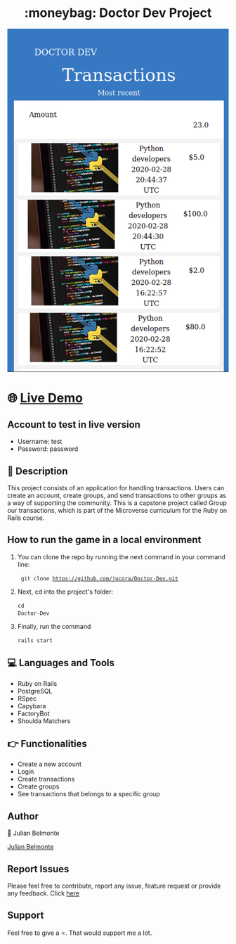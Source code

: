 <h1 align="center">:moneybag: Doctor Dev Project</h1>

<p align="center">
  <img src="images/doctodev.png">
</p>

# :globe_with_meridians: [Live Demo](https://masterdev-project.herokuapp.com/)

## Account to test in live version

- Username: test
- Password: password

## :pencil: Description

This project consists of an application for handling transactions. Users can create an account, create groups, and send transactions to other groups as a way of supporting the community. This is a capstone project called Group our transactions, which is part of the Microverse curriculum for the Ruby on Rails course.

## How to run the game in a local environment

1. You can clone the repo by running the next command in your command line: <p><code> git clone https://github.com/jucora/Doctor-Dev.git </code></p>

2. Next, cd into the project's folder: <p><code>cd Doctor-Dev</code></p>

3. Finally, run the command <p><code>rails start</code></p>

## :computer: Languages and Tools

- Ruby on Rails
- PostgreSQL 
- RSpec
- Capybara
- FactoryBot
- Shoulda Matchers

## :point_right: Functionalities

- Create a new account
- Login
- Create transactions
- Create groups
- See transactions that belongs to a specific group

## Author

:man: Julian Belmonte

[Julian Belmonte](https://github.com/jucora)

## Report Issues

Please feel free to contribute, report any issue, feature request or provide any feedback. Click [here](https://github.com/jucora/Doctor-Dev/issues)

## Support

Feel free to give a :star:. That would support me a lot.
